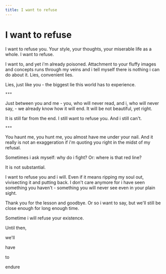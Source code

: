 ```yaml
---
title: I want to refuse
---
```


I want to refuse
================

I want to refuse you. Your style, your thoughts, your miserable life as a whole.
I want to refuse.

I want to, and yet i'm already poisoned. Attachment to your fluffy images and
concepts runs through my veins and i tell myself there is nothing i can do about
it. Lies, convenient lies.

Lies, just like you - the biggest lie this world has to experience.

    ***

Just between you and me - you, who will never read, and i, who will never say, -
we already know how it will end. It will be not beautiful, yet right.

It is still far from the end. I still want to refuse you. And i still can't.

    ***

You haunt me, you hunt me, you almost have me under your nail. And it really is
not an exaggeration if i'm quoting you right in the midst of my refusal.

Sometimes i ask myself: why do i fight? Or: where is that red line?

It is not substantial.

I want to refuse you and i will. Even if it means ripping my soul out,
vivisecting it and putting back. I don't care anymore for i have seen something
you haven't - something you will never see even in your plain sight.

Thank you for the lesson and goodbye. Or so i want to say, but we'll still be
close enough for long enough time.

Sometime i will refuse your existence.

Until then,

we'll

have

to

endure
